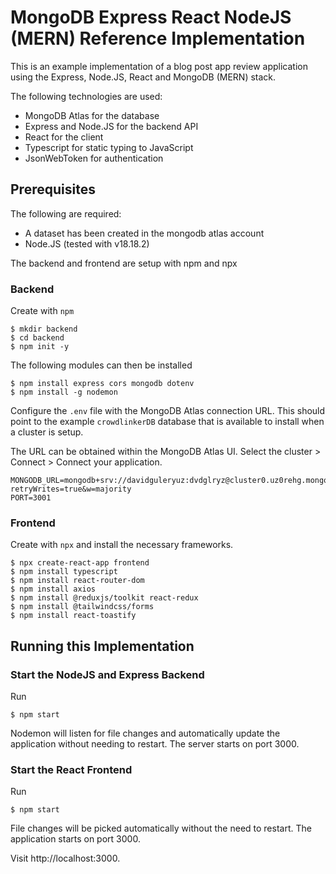 # MongoDB Express React NodeJS (MERN) Reference Implementation

This is an example implementation of a blog post app review application using the Express, Node.JS, React and MongoDB (MERN) stack.

The following technologies are used:

- MongoDB Atlas for the database
- Express and Node.JS for the backend API
- React for the client
- Typescript for static typing to JavaScript
- JsonWebToken for authentication

## Prerequisites

The following are required:

- A dataset has been created in the mongodb atlas account
- Node.JS (tested with v18.18.2)

The backend and frontend are setup with npm and npx

### Backend

Create with `npm`

```
$ mkdir backend
$ cd backend
$ npm init -y
```

The following modules can then be installed

```
$ npm install express cors mongodb dotenv
$ npm install -g nodemon
```

Configure the `.env` file with the MongoDB Atlas connection URL. This should point to the example `crowdlinkerDB` database that is available to install when a cluster is setup.

The URL can be obtained within the MongoDB Atlas UI. Select the cluster > Connect > Connect your application.

```
MONGODB_URL=mongodb+srv://davidguleryuz:dvdglryz@cluster0.uz0rehg.mongodb.net/crowdlinkerDB?retryWrites=true&w=majority
PORT=3001

```

### Frontend

Create with `npx` and install the necessary frameworks.

```
$ npx create-react-app frontend
$ npm install typescript
$ npm install react-router-dom
$ npm install axios
$ npm install @reduxjs/toolkit react-redux
$ npm install @tailwindcss/forms
$ npm install react-toastify
```

## Running this Implementation

### Start the NodeJS and Express Backend

Run

```
$ npm start
```

Nodemon will listen for file changes and automatically update the application without needing to restart. The server starts on port 3000.

### Start the React Frontend

Run

```
$ npm start
```

File changes will be picked automatically without the need to restart. The application starts on port 3000.

Visit <a>http://localhost:3000</a>.

